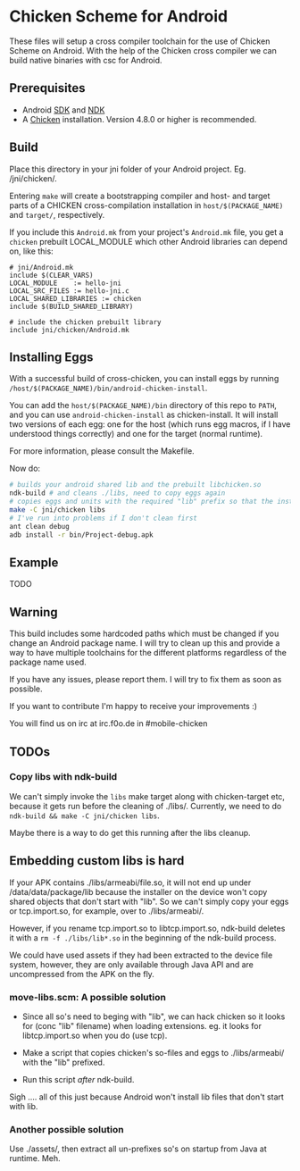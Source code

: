 # Chicken Scheme for Android

These files will setup a cross compiler toolchain for the use of
Chicken Scheme on Android. With the help of the Chicken cross compiler
we can build native binaries with csc for Android.

## Prerequisites

* Android [SDK](http://developer.android.com/sdk/) and [NDK](http://developer.android.com/tools/sdk/ndk/)
* A [Chicken](http://code.call-cc.org) installation. Version 4.8.0 or higher is recommended.

## Build

Place this directory in your jni folder of your Android project. Eg.
<project>/jni/chicken/.

Entering `make` will create a bootstrapping compiler and host- and
target parts of a CHICKEN cross-compilation installation in
`host/$(PACKAGE_NAME)` and `target/`, respectively.

If you include this `Android.mk` from your project's `Android.mk`
file, you get a `chicken` prebuilt LOCAL_MODULE which other Android
libraries can depend on, like this:

```make
# jni/Android.mk
include $(CLEAR_VARS)
LOCAL_MODULE    := hello-jni
LOCAL_SRC_FILES := hello-jni.c
LOCAL_SHARED_LIBRARIES := chicken
include $(BUILD_SHARED_LIBRARY)

# include the chicken prebuilt library
include jni/chicken/Android.mk
```
## Installing Eggs

With a successful build of cross-chicken, you can install eggs by
running `/host/$(PACKAGE_NAME)/bin/android-chicken-install`.

You can add the `host/$(PACKAGE_NAME)/bin` directory of this repo to
`PATH`, and you can use `android-chicken-install` as chicken-install.
It will install two versions of each egg: one for the host (which runs
egg macros, if I have understood things correctly) and one for the
target (normal runtime).

For more information, please consult the Makefile.

Now do:
```bash
# builds your android shared lib and the prebuilt libchicken.so
ndk-build # and cleans ./libs, need to copy eggs again
# copies eggs and units with the required "lib" prefix so that the installer picks them up:
make -C jni/chicken libs
# I've run into problems if I don't clean first
ant clean debug
adb install -r bin/Project-debug.apk
```

## Example

TODO

## Warning

This build includes some hardcoded paths which must be changed if you change an Android package name. I will try to clean up this and provide a way to have multiple toolchains for the different platforms regardless of the package name used.

If you have any issues, please report them. I will try to fix them as soon as possible.

If you want to contribute I'm happy to receive your improvements :)

You will find us on irc at irc.f0o.de in #mobile-chicken

## TODOs

### Copy libs with ndk-build

We can't simply invoke the `libs` make target along with
chicken-target etc, because it gets run before the cleaning of
./libs/. Currently, we need to do `ndk-build && make -C jni/chicken
libs`.

Maybe there is a way to do get this running after the libs cleanup.

## Embedding custom libs is hard

If your APK contains ./libs/armeabi/file.so, it will not end up under
/data/data/package/lib because the installer on the device won't copy
shared objects that don't start with "lib". So we can't simply copy
your eggs or tcp.import.so, for example, over to ./libs/armeabi/.

However, if you rename tcp.import.so to libtcp.import.so, ndk-build deletes
it with a `rm -f ./libs/lib*.so` in the beginning of the ndk-build
process.

We could have used assets if they had been extracted to the device
file system, however, they are only available through Java API and are
uncompressed from the APK on the fly.

### move-libs.scm: A possible solution

- Since all so's need to beging with "lib", we can hack chicken so it
  looks for (conc "lib" filename) when loading extensions. eg. it
  looks for libtcp.import.so when you do (use tcp).

- Make a script that copies chicken's so-files and eggs to
  ./libs/armeabi/ with the "lib" prefixed.

- Run this script *after* ndk-build.

Sigh .... all of this just because Android won't install lib files
that don't start with lib.

### Another possible solution

Use ./assets/, then extract all un-prefixes so's on startup from Java
at runtime. Meh.
